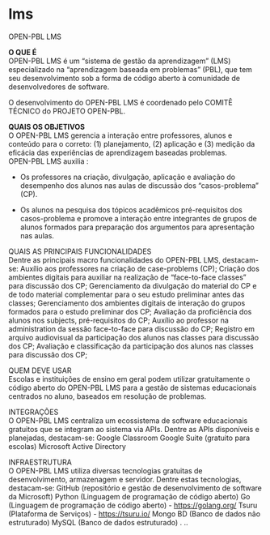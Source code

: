 # lms
OPEN-PBL LMS

**O QUE É**<br>
OPEN-PBL LMS é um “sistema de gestão da aprendizagem” (LMS) especializado na “aprendizagem baseada em problemas” (PBL), que tem seu desenvolvimento sob a forma de código aberto à comunidade de desenvolvedores de software. 

O desenvolvimento do OPEN-PBL LMS é coordenado pelo COMITÊ TÉCNICO do PROJETO OPEN-PBL.

**QUAIS OS OBJETIVOS**<br>
O OPEN-PBL LMS gerencia a interação entre professores, alunos e conteúdo para o correto: (1) planejamento, (2) aplicação e (3) medição da eficácia das experiências de aprendizagem baseadas problemas.<br>
OPEN-PBL LMS auxilia :<br>
* Os professores na criação, divulgação, aplicação e avaliação do desempenho dos alunos nas aulas de discussão dos “casos-problema” (CP).

* Os alunos na pesquisa dos tópicos acadêmicos pré-requisitos dos casos-problema e promove a interação entre integrantes de grupos de alunos formados para preparação dos argumentos para apresentação nas aulas.<br>

QUAIS AS PRINCIPAIS FUNCIONALIDADES<br>
Dentre as principais macro funcionalidades do OPEN-PBL LMS, destacam-se:
Auxílio aos professores na criação de case-problems (CP);
Criação dos ambientes digitais para auxiliar na realização de “face-to-face classes” para discussão dos CP;
Gerenciamento da divulgação do material do CP e de todo material complementar para o seu estudo preliminar antes das classes;
Gerenciamento dos ambientes digitais de interação do grupos formados para o estudo preliminar dos CP;
Avaliação da proficiência dos alunos nos subjects, pré-requisitos do CP;
Auxílio ao professor na administration da sessão face-to-face para discussão do CP;
Registro em arquivo audiovisual da participação dos alunos nas classes para discussão dos CP;
Avaliação e classificação da participação dos alunos nas classes para discussão dos CP;

QUEM DEVE USAR<br>
Escolas e instituições de ensino em geral podem utilizar gratuitamente o código aberto do OPEN-PBL LMS para a gestão de sistemas educacionais centrados no aluno, baseados em resolução de problemas. 

INTEGRAÇÕES<br>
O OPEN-PBL LMS centraliza um ecossistema de software educacionais gratuitos que se integram ao sistema via APIs. 
Dentre as APIs disponíveis e planejadas, destacam-se:
Google Classroom 
Google Suite (gratuito para escolas)
Microsoft Active Directory 
<outros>    

INFRAESTRUTURA<br>
O OPEN-PBL LMS utiliza diversas tecnologias gratuitas de desenvolvimento, armazenagem e servidor. 
Dentre estas tecnologias, destacam-se:
  GitHub (repositório e gestão de desenvolvimento de software da Microsoft) 
  Python (Linguagem de programação de código aberto)
  Go (Linguagem de programação de código aberto) - https://golang.org/
  Tsuru (Plataforma de Serviços) - https://tsuru.io/
  Mongo BD (Banco de dados não estruturado) 
  MySQL (Banco de dados estruturado)
. ..

